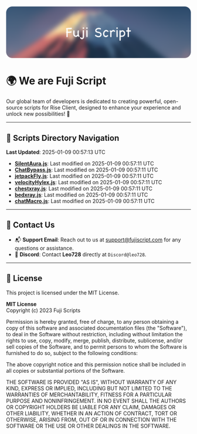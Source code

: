 ![Banner](.github/b.webp)

# 🌍 **We are Fuji Script**

Our global team of developers is dedicated to creating powerful, open-source scripts for Rise Client, designed to enhance your experience and unlock new possibilities! 🌟

---
<!-- SCRIPTS_NAVIGATION_START -->
## 📂 **Scripts Directory Navigation**

**Last Updated**: 2025-01-09 00:57:13 UTC

- **[SilentAura.js](scripts/SilentAura.js)**: Last modified on 2025-01-09 00:57:11 UTC
- **[ChatBypass.js](scripts/ChatBypass.js)**: Last modified on 2025-01-09 00:57:11 UTC
- **[jetpackFly.js](scripts/jetpackFly.js)**: Last modified on 2025-01-09 00:57:11 UTC
- **[velocityHylex.js](scripts/velocityHylex.js)**: Last modified on 2025-01-09 00:57:11 UTC
- **[chestxray.js](scripts/chestxray.js)**: Last modified on 2025-01-09 00:57:11 UTC
- **[bedxray.js](scripts/bedxray.js)**: Last modified on 2025-01-09 00:57:11 UTC
- **[chatMacro.js](scripts/chatMacro.js)**: Last modified on 2025-01-09 00:57:11 UTC

<!-- SCRIPTS_NAVIGATION_END -->

---

## 💬 **Contact Us**  
- 📬 **Support Email**: Reach out to us at [support@fujiscript.com](mailto:support@fujiscript.com) for any questions or assistance.  
- 💬 **Discord**: Contact **Leo728** directly at `Discord@leo728`.

---

## 📜 **License**

This project is licensed under the MIT License.  

**MIT License**  
Copyright (c) 2023 Fuji Scripts  

Permission is hereby granted, free of charge, to any person obtaining a copy of this software and associated documentation files (the "Software"), to deal in the Software without restriction, including without limitation the rights to use, copy, modify, merge, publish, distribute, sublicense, and/or sell copies of the Software, and to permit persons to whom the Software is furnished to do so, subject to the following conditions:  

The above copyright notice and this permission notice shall be included in all copies or substantial portions of the Software.  

THE SOFTWARE IS PROVIDED "AS IS", WITHOUT WARRANTY OF ANY KIND, EXPRESS OR IMPLIED, INCLUDING BUT NOT LIMITED TO THE WARRANTIES OF MERCHANTABILITY, FITNESS FOR A PARTICULAR PURPOSE AND NONINFRINGEMENT. IN NO EVENT SHALL THE AUTHORS OR COPYRIGHT HOLDERS BE LIABLE FOR ANY CLAIM, DAMAGES OR OTHER LIABILITY, WHETHER IN AN ACTION OF CONTRACT, TORT OR OTHERWISE, ARISING FROM, OUT OF OR IN CONNECTION WITH THE SOFTWARE OR THE USE OR OTHER DEALINGS IN THE SOFTWARE.  
